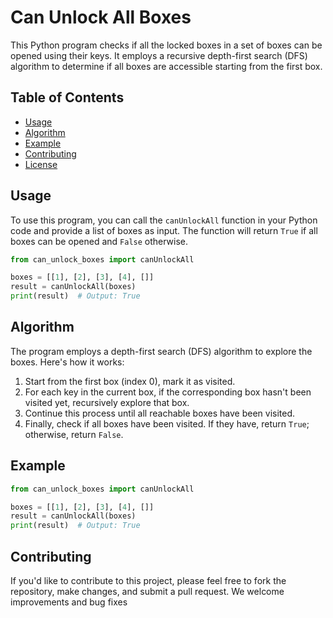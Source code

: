 # Can Unlock All Boxes

This Python program checks if all the locked boxes in a set of boxes can be opened using their keys. It employs a recursive depth-first search (DFS) algorithm to determine if all boxes are accessible starting from the first box.

## Table of Contents

- [Usage](#usage)
- [Algorithm](#algorithm)
- [Example](#example)
- [Contributing](#contributing)
- [License](#license)

## Usage

To use this program, you can call the `canUnlockAll` function in your Python code and provide a list of boxes as input. The function will return `True` if all boxes can be opened and `False` otherwise.

```python
from can_unlock_boxes import canUnlockAll

boxes = [[1], [2], [3], [4], []]
result = canUnlockAll(boxes)
print(result)  # Output: True
```

## Algorithm

The program employs a depth-first search (DFS) algorithm to explore the boxes. Here's how it works:

1. Start from the first box (index 0), mark it as visited.
2. For each key in the current box, if the corresponding box hasn't been visited yet, recursively explore that box.
3. Continue this process until all reachable boxes have been visited.
4. Finally, check if all boxes have been visited. If they have, return `True`; otherwise, return `False`.

## Example

```python
from can_unlock_boxes import canUnlockAll

boxes = [[1], [2], [3], [4], []]
result = canUnlockAll(boxes)
print(result)  # Output: True
```

## Contributing

If you'd like to contribute to this project, please feel free to fork the repository, make changes, and submit a pull request. We welcome improvements and bug fixes
